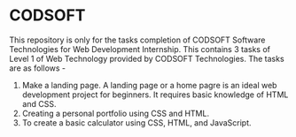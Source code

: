 # CODSOFT
This repository is only for the tasks completion of CODSOFT Software Technologies for Web Development Internship.
This contains 3 tasks of Level 1 of Web Technology provided by CODSOFT Technologies.
The tasks are as follows -
1) Make a landing page. A landing page or a home pagre is an ideal web development project for beginners. It requires basic
knowledge of HTML and CSS.
2) Creating a personal portfolio using CSS and HTML.
3) To create a basic calculator using CSS, HTML, and JavaScript.
